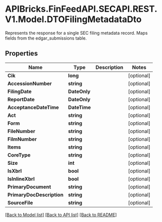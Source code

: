 # APIBricks.FinFeedAPI.SECAPI.REST.V1.Model.DTOFilingMetadataDto
Represents the response for a single SEC filing metadata record.  Maps fields from the edgar_submissions table.

## Properties

Name | Type | Description | Notes
------------ | ------------- | ------------- | -------------
**Cik** | **long** |  | [optional] 
**AccessionNumber** | **string** |  | [optional] 
**FilingDate** | **DateOnly** |  | [optional] 
**ReportDate** | **DateOnly** |  | [optional] 
**AcceptanceDateTime** | **DateTime** |  | [optional] 
**Act** | **string** |  | [optional] 
**Form** | **string** |  | [optional] 
**FileNumber** | **string** |  | [optional] 
**FilmNumber** | **string** |  | [optional] 
**Items** | **string** |  | [optional] 
**CoreType** | **string** |  | [optional] 
**Size** | **int** |  | [optional] 
**IsXbrl** | **bool** |  | [optional] 
**IsInlineXbrl** | **bool** |  | [optional] 
**PrimaryDocument** | **string** |  | [optional] 
**PrimaryDocDescription** | **string** |  | [optional] 
**SourceFile** | **string** |  | [optional] 

[[Back to Model list]](../../README.md#documentation-for-models) [[Back to API list]](../../README.md#documentation-for-api-endpoints) [[Back to README]](../../README.md)

